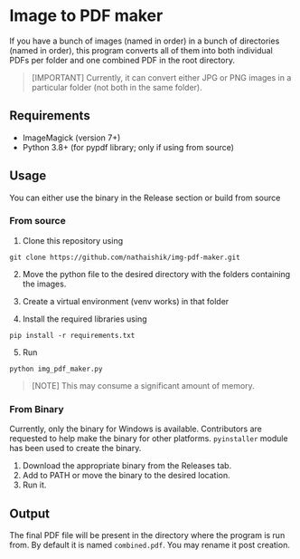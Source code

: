 # Image to PDF maker

If you have a bunch of images (named in order) in a bunch of directories (named in order), this program converts all of them into both individual PDFs per folder and one combined PDF in the root directory.

> [IMPORTANT]
Currently, it can convert either JPG or PNG images in a particular folder (not both in the same folder).

## Requirements

- ImageMagick (version 7+)
- Python 3.8+ (for pypdf library; only if using from source)

## Usage

You can either use the binary in the Release section or build from source

### From source

1. Clone this repository using

```shell
git clone https://github.com/nathaishik/img-pdf-maker.git
```

2. Move the python file to the desired directory with the folders containing the images.

3. Create a virtual environment (venv works) in that folder
4. Install the required libraries using 

```shell
pip install -r requirements.txt
```

5. Run

```shell
python img_pdf_maker.py
```

> [NOTE]
This may consume a significant amount of memory.

### From Binary

Currently, only the binary for Windows is available. Contributors are requested to help make the binary for other platforms. `pyinstaller` module has been used to create the binary.

1. Download the appropriate binary from the Releases tab.
2. Add to PATH or move the binary to the desired location.
3. Run it.

## Output

The final PDF file will be present in the directory where the program is run from. By default it is named `combined.pdf`. You may rename it post creation.


